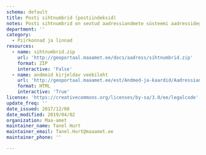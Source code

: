 ```yaml
---
schema: default
title: Posti sihtnumbrid (postiindeksid)
notes: Posti sihtnumbrid on seotud aadressiandmete süsteemi aadressidega (ADR-ID-dega). Andmeid uuendatakse süsteemi väliselt kuni 2018. aasta arendustööde valmimiseni. Seejärel levitab Maa-amet samu andmeid enamuse ADS-i teenuste ja väljavõtete koosseisus. Posti sihtnumbrit on võimalik ADR_ID alusel pärida ka läbi URL-i. Sisendiks on ADR_ID ehk aadressi identifikaator (versioonitunnus) ADS-is ja väljundiks posti sihtnumber. Väljundiks on kas json (http://geoportaal.maaamet.ee/url/pi.php?adr_id=100295&out=json) või vormindamata tekst (http://geoportaal.maaamet.ee/url/pi.php?adr_id=100295).
department: ''
category:
  - Piirkonnad ja linnad
resources:
  - name: sihtnumbrid.zip
    url: 'http://geoportaal.maaamet.ee/docs/aadress/sihtnumbrid.zip'
    format: ZIP
    interactive: 'False'
  - name: andmeid kirjeldav veebileht
    url: 'http://geoportaal.maaamet.ee/est/Andmed-ja-kaardid/Aadressiandmed/Aadressid-ja-posti-sihtnumbrid-e-indeksid-p582.html'
    format: HTML
    interactive: 'True'
license: 'https://creativecommons.org/licenses/by-sa/3.0/ee/legalcode'
update_freq: ''
date_issued: 2017/12/08
date_modified: 2019/04/02
organization: Maa-amet
maintainer_name: Tanel Hurt
maintainer_email: Tanel.Hurt@maaamet.ee
maintainer_phone: ''

---
```

